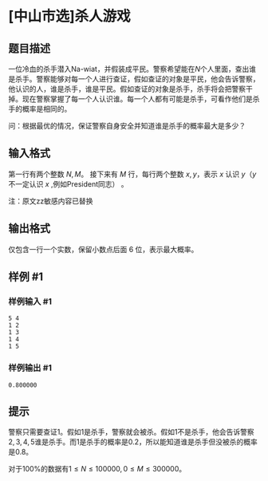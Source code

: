 # [中山市选]杀人游戏

## 题目描述

一位冷血的杀手潜入Na-wiat，并假装成平民。警察希望能在$N$个人里面，查出谁是杀手。警察能够对每一个人进行查证，假如查证的对象是平民，他会告诉警察，他认识的人，谁是杀手，谁是平民。假如查证的对象是杀手，杀手将会把警察干掉。现在警察掌握了每一个人认识谁。每一个人都有可能是杀手，可看作他们是杀手的概率是相同的。

问：根据最优的情况，保证警察自身安全并知道谁是杀手的概率最大是多少？

## 输入格式

第一行有两个整数 $N,M$。 
接下来有 $M$ 行，每行两个整数 $x,y$，表示 $x$ 认识 $y$（$y$ 不一定认识 $x$ ,例如President同志） 。  

注：原文zz敏感内容已替换

## 输出格式

仅包含一行一个实数，保留小数点后面 $6$ 位，表示最大概率。

## 样例 #1

### 样例输入 #1
```
5 4 
1 2 
1 3 
1 4 
1 5
```

### 样例输出 #1

```
0.800000
```

## 提示

警察只需要查证$1$。假如$1$是杀手，警察就会被杀。假如$1$不是杀手，他会告诉警察$2,3,4,5$谁是杀手。而$1$是杀手的概率是$0.2$，所以能知道谁是杀手但没被杀的概率是$0.8$。

对于$100\%$的数据有$1≤N≤100000,0≤M≤300000$。
